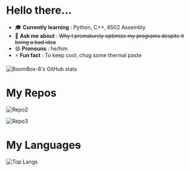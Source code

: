 # Hello there...

- 🎓 **Currently learning** : Python, C++, 6502 Assembly
- 💬 **Ask me about** : ~~Why I prematurely optimize my programs despite it being a bad idea~~
- 😄 **Pronouns** : he/him
- ⚡ **Fun fact** : To keep cool, chug some thermal paste

![BoomBox-8's GitHub stats][stats-card]

[stats-card]: https://github-readme-stats-qrijs6279-boombox08s-projects.vercel.app/api?username=BoomBox-8&count_private=true&private_contributions=true&show_icons=true&theme=github_dark

# My Repos

[comment]: # (pysql)

![Repo2](https://github-readme-stats.vercel.app/api/pin/?username=BoomBox-8&repo=python-asciizer&theme=github_dark)

![Repo3](https://github-readme-stats.vercel.app/api/pin/?username=BoomBox-8&repo=ASCII-Wordle&theme=github_dark)

# My Language~~s~~

![Top Langs](https://github-readme-stats.vercel.app/api/top-langs/?username=BoomBox-8&theme=github_dark)

